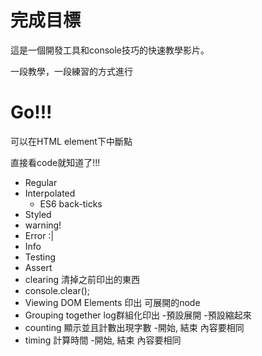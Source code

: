 # 完成目標

這是一個開發工具和console技巧的快速教學影片。

一段教學，一段練習的方式進行

# Go!!!

可以在HTML element下中斷點

直接看code就知道了!!!

- Regular
- Interpolated
  - ES6 back-ticks
- Styled
- warning!
- Error :|
- Info
- Testing
- Assert
- clearing 清掉之前印出的東西
- console.clear();
- Viewing DOM Elements 印出 可展開的node
- Grouping together log群組化印出
  -預設展開
  -預設縮起來
- counting 顯示並且計數出現字數
  -開始, 結束 內容要相同
- timing 計算時間
  -開始, 結束 內容要相同
